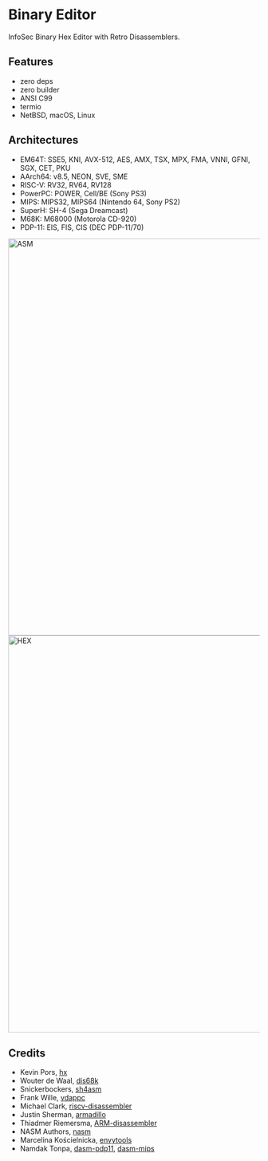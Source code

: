 Binary Editor
=============

InfoSec Binary Hex Editor with Retro Disassemblers.

Features
--------

* zero deps
* zero builder
* ANSI C99
* termio
* NetBSD, macOS, Linux

Architectures
-------------

* EM64T: SSE5, KNI, AVX-512, AES, AMX, TSX, MPX, FMA, VNNI, GFNI, SGX, CET, PKU
* AArch64: v8.5, NEON, SVE, SME
* RISC-V: RV32, RV64, RV128
* PowerPC: POWER, Cell/BE (Sony PS3)
* MIPS: MIPS32, MIPS64 (Nintendo 64, Sony PS2)
* SuperH: SH-4 (Sega Dreamcast)
* M68K: M68000 (Motorola CD-920)
* PDP-11: EIS, FIS, CIS (DEC PDP-11/70)

<img width="796" alt="ASM" src="https://user-images.githubusercontent.com/144776/172079654-9380b592-ff6d-4f51-b0b4-9837ddc376ab.png">
<img width="796" alt="HEX" src="https://user-images.githubusercontent.com/144776/172079707-34d042b1-c2a8-49ed-88b0-3e21d7569106.png">

Credits
-------

* Kevin Pors, <a href="https://github.com/krpors/hx">hx</a>
* Wouter de Waal, <a href="https://github.com/TomHarte/dis68k">dis68k</a>
* Snickerbockers, <a href="https://github.com/washingtondc-emu/sh4asm">sh4asm</a>
* Frank Wille, <a href="https://github.com/BullyWiiPlaza/vdappc">vdappc</a>
* Michael Clark, <a href="https://github.com/michaeljclark/riscv-disassembler">riscv-disassembler</a>
* Justin Sherman, <a href="https://github.com/jsherman212/armadillo">armadillo</a>
* Thiadmer Riemersma, <a href="https://github.com/compuphase/ARM-disassembler/">ARM-disassembler</a>
* NASM Authors, <a href="https://github.com/netwide-assembler/nasm">nasm</a>
* Marcelina Kościelnicka, <a href="https://github.com/envytools/envytools">envytools</a>
* Namdak Tonpa, <a href="https://github.com/asmedit/dasm-pdp11">dasm-pdp11</a>, <a href="https://github.com/asmedit/dasm-mips">dasm-mips</a> 

